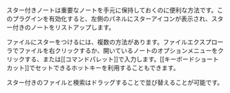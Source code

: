 スター付きノートは重要なノートを手元に保持しておくのに便利な方法です。このプラグインを有効化すると、左側のパネルにスターアイコンが表示され、スター付きのノートをリストアップします。

ファイルにスターをつけるには、複数の方法があります。ファイルエクスプローラでファイルを右クリックするか、開いているノートのオプションメニューをクリックする、または[[コマンドパレット]]で入力します。[[キーボードショートカット]]でセットできるホットキーを利用することもできます。

スター付きのファイルと検索はドラッグすることで並び替えることが可能です。